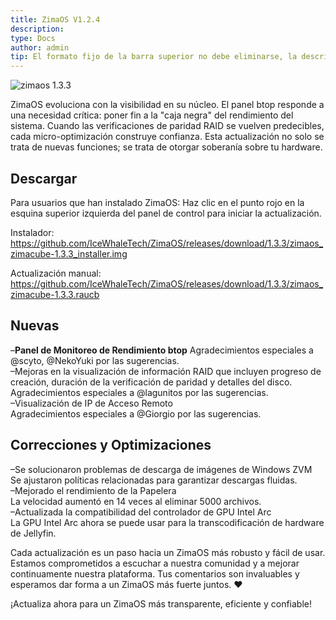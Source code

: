 ```yaml
---
title: ZimaOS V1.2.4
description: 
type: Docs
author: admin
tip: El formato fijo de la barra superior no debe eliminarse, la descripción es para el artículo, si no se completa, se tomará el primer párrafo del contenido.
---
```

![zimaos 1.3.3](https://manage.icewhale.io/api/static/docs/1748334495478_image.png)

ZimaOS evoluciona con la visibilidad en su núcleo. El panel btop responde a una necesidad crítica: poner fin a la "caja negra" del rendimiento del sistema. Cuando las verificaciones de paridad RAID se vuelven predecibles, cada micro-optimización construye confianza. Esta actualización no solo se trata de nuevas funciones; se trata de otorgar soberanía sobre tu hardware.
## Descargar
Para usuarios que han instalado ZimaOS:
Haz clic en el punto rojo en la esquina superior izquierda del panel de control para iniciar la actualización.

Instalador: https://github.com/IceWhaleTech/ZimaOS/releases/download/1.3.3/zimaos_zimacube-1.3.3_installer.img

Actualización manual: https://github.com/IceWhaleTech/ZimaOS/releases/download/1.3.3/zimaos_zimacube-1.3.3.raucb
## Nuevas
–**Panel de Monitoreo de Rendimiento btop**
Agradecimientos especiales a @scyto, @NekoYuki por las sugerencias.  
–Mejoras en la visualización de información RAID que incluyen progreso de creación, duración de la verificación de paridad y detalles del disco.  
Agradecimientos especiales a @lagunitos por las sugerencias.  
–Visualización de IP de Acceso Remoto  
Agradecimientos especiales a @Giorgio por las sugerencias.  

## Correcciones y Optimizaciones

–Se solucionaron problemas de descarga de imágenes de Windows ZVM  
Se ajustaron políticas relacionadas para garantizar descargas fluidas.  
–Mejorado el rendimiento de la Papelera  
La velocidad aumentó en 14 veces al eliminar 5000 archivos.  
–Actualizada la compatibilidad del controlador de GPU Intel Arc  
La GPU Intel Arc ahora se puede usar para la transcodificación de hardware de Jellyfin.  

Cada actualización es un paso hacia un ZimaOS más robusto y fácil de usar. Estamos comprometidos a escuchar a nuestra comunidad y a mejorar continuamente nuestra plataforma. Tus comentarios son invaluables y esperamos dar forma a un ZimaOS más fuerte juntos. :heart:

¡Actualiza ahora para un ZimaOS más transparente, eficiente y confiable!